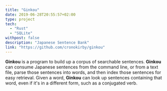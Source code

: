 ```yaml
---
title: "Ginkou"
date: 2019-06-28T20:55:57+02:00
type: project
tech:
  - "Rust"
  - "SQLite"
withpost: false
description: "Japanese Sentence Bank"
link: "https://github.com/cronokirby/ginkou"
---
```


**Ginkou** is a program to build up a corpus of searchable sentences.
**Ginkou** can consume Japanese sentences from the command line, or from a text
file, parse those sentences into words, and then index those sentences for
easy retrieval. Given a word, **Ginkou** can look up sentences containing
that word, even if it's in a different form, such as a conjugated verb.
<!--more-->